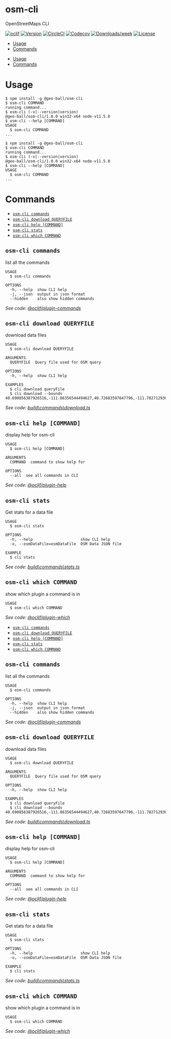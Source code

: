 osm-cli
=======

OpenStreetMaps CLI

[![oclif](https://img.shields.io/badge/cli-oclif-brightgreen.svg)](https://oclif.io)
[![Version](https://img.shields.io/npm/v/osm-cli.svg)](https://npmjs.org/package/osm-cli)
[![CircleCI](https://circleci.com/gh/joshball/geo-ball/tree/master.svg?style=shield)](https://circleci.com/gh/joshball/geo-ball/tree/master)
[![Codecov](https://codecov.io/gh/joshball/geo-ball/branch/master/graph/badge.svg)](https://codecov.io/gh/joshball/geo-ball)
[![Downloads/week](https://img.shields.io/npm/dw/osm-cli.svg)](https://npmjs.org/package/osm-cli)
[![License](https://img.shields.io/npm/l/osm-cli.svg)](https://github.com/joshball/geo-ball/blob/master/package.json)

<!-- toc -->
* [Usage](#usage)
* [Commands](#commands)
<!-- tocstop -->
* [Usage](#usage)
* [Commands](#commands)
<!-- tocstop -->
# Usage
<!-- usage -->
```sh-session
$ npm install -g @geo-ball/osm-cli
$ osm-cli COMMAND
running command...
$ osm-cli (-v|--version|version)
@geo-ball/osm-cli/1.0.0 win32-x64 node-v11.5.0
$ osm-cli --help [COMMAND]
USAGE
  $ osm-cli COMMAND
...
```
<!-- usagestop -->
```sh-session
$ npm install -g @geo-ball/osm-cli
$ osm-cli COMMAND
running command...
$ osm-cli (-v|--version|version)
@geo-ball/osm-cli/1.0.0 win32-x64 node-v11.5.0
$ osm-cli --help [COMMAND]
USAGE
  $ osm-cli COMMAND
...
```
<!-- usagestop -->
# Commands
<!-- commands -->
* [`osm-cli commands`](#osm-cli-commands)
* [`osm-cli download QUERYFILE`](#osm-cli-download-queryfile)
* [`osm-cli help [COMMAND]`](#osm-cli-help-command)
* [`osm-cli stats`](#osm-cli-stats)
* [`osm-cli which COMMAND`](#osm-cli-which-command)

## `osm-cli commands`

list all the commands

```
USAGE
  $ osm-cli commands

OPTIONS
  -h, --help  show CLI help
  -j, --json  output in json format
  --hidden    also show hidden commands
```

_See code: [@oclif/plugin-commands](https://github.com/oclif/plugin-commands/blob/v1.2.2/src\commands\commands.ts)_

## `osm-cli download QUERYFILE`

download data files

```
USAGE
  $ osm-cli download QUERYFILE

ARGUMENTS
  QUERYFILE  Query file used for OSM query

OPTIONS
  -h, --help  show CLI help

EXAMPLES
  $ cli download queryFile
  $ cli download --bounds 40.690856387926516,-111.86356544494627,40.72683597647796,-111.78271293640137
```

_See code: [build\commands\download.ts](https://github.com/joshball/geo-ball/blob/v1.0.0/build\commands\download.ts)_

## `osm-cli help [COMMAND]`

display help for osm-cli

```
USAGE
  $ osm-cli help [COMMAND]

ARGUMENTS
  COMMAND  command to show help for

OPTIONS
  --all  see all commands in CLI
```

_See code: [@oclif/plugin-help](https://github.com/oclif/plugin-help/blob/v2.1.6/src\commands\help.ts)_

## `osm-cli stats`

Get stats for a data file

```
USAGE
  $ osm-cli stats

OPTIONS
  -h, --help                     show CLI help
  -o, --osmDataFile=osmDataFile  OSM Data JSON file

EXAMPLE
  $ cli stats
```

_See code: [build\commands\stats.ts](https://github.com/joshball/geo-ball/blob/v1.0.0/build\commands\stats.ts)_

## `osm-cli which COMMAND`

show which plugin a command is in

```
USAGE
  $ osm-cli which COMMAND
```

_See code: [@oclif/plugin-which](https://github.com/oclif/plugin-which/blob/v1.0.3/src\commands\which.ts)_
<!-- commandsstop -->
* [`osm-cli commands`](#osm-cli-commands)
* [`osm-cli download QUERYFILE`](#osm-cli-download-queryfile)
* [`osm-cli help [COMMAND]`](#osm-cli-help-command)
* [`osm-cli stats`](#osm-cli-stats)
* [`osm-cli which COMMAND`](#osm-cli-which-command)

## `osm-cli commands`

list all the commands

```
USAGE
  $ osm-cli commands

OPTIONS
  -h, --help  show CLI help
  -j, --json  output in json format
  --hidden    also show hidden commands
```

_See code: [@oclif/plugin-commands](https://github.com/oclif/plugin-commands/blob/v1.2.2/src\commands\commands.ts)_

## `osm-cli download QUERYFILE`

download data files

```
USAGE
  $ osm-cli download QUERYFILE

ARGUMENTS
  QUERYFILE  Query file used for OSM query

OPTIONS
  -h, --help  show CLI help

EXAMPLES
  $ cli download queryFile
  $ cli download --bounds 40.690856387926516,-111.86356544494627,40.72683597647796,-111.78271293640137
```

_See code: [build\commands\download.ts](https://github.com/joshball/geo-ball/blob/v1.0.0/build\commands\download.ts)_

## `osm-cli help [COMMAND]`

display help for osm-cli

```
USAGE
  $ osm-cli help [COMMAND]

ARGUMENTS
  COMMAND  command to show help for

OPTIONS
  --all  see all commands in CLI
```

_See code: [@oclif/plugin-help](https://github.com/oclif/plugin-help/blob/v2.1.6/src\commands\help.ts)_

## `osm-cli stats`

Get stats for a data file

```
USAGE
  $ osm-cli stats

OPTIONS
  -h, --help                     show CLI help
  -o, --osmDataFile=osmDataFile  OSM Data JSON file

EXAMPLE
  $ cli stats
```

_See code: [build\commands\stats.ts](https://github.com/joshball/geo-ball/blob/v1.0.0/build\commands\stats.ts)_

## `osm-cli which COMMAND`

show which plugin a command is in

```
USAGE
  $ osm-cli which COMMAND
```

_See code: [@oclif/plugin-which](https://github.com/oclif/plugin-which/blob/v1.0.3/src\commands\which.ts)_
<!-- commandsstop -->
